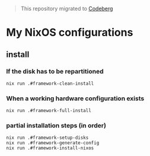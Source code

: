 > This repository migrated to [Codeberg](https://codeberg.org/Stennsen/SteNix)
# My NixOS configurations

## install
### If the disk has to be repartitioned
```
nix run .#framework-clean-install
```

### When a working hardware configuration exists
```
nix run .#framework-full-install
```

### partial installation steps (in order)
```
nix run .#framework-setup-disks
nix run .#framework-generate-config
nix run .#framework-install-nixos
```
